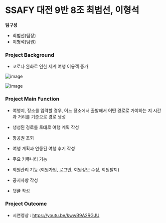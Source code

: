  # SSAFY 대전 9반 8조 최범선, 이형석

**팀구성**

- 최범선(팀장)
- 이형석(팀원)

### Project Background

- 코로나 완화로 인한 세계 여행 이용객 증가

![image](https://github.com/gudtjr2949/WorldTrip/assets/83962223/572a92f1-a8a2-403a-9050-e98f7c39d3e2)

![image](https://github.com/gudtjr2949/WorldTrip/assets/83962223/88c8b4af-eddb-464d-80dc-d22ea6ad17d1)

### Project Main Function

- 여행지, 장소를 입력할 경우, 어느 장소에서 출발해서 어떤 경로로 가야하는 지 시간과 거리를 기준으로 경로 생성

- 생성된 경로를 토대로 여행 계획 작성

- 항공권 조회

- 여행 계획과 연동된 여행 후기 작성

- 주요 커뮤니티 기능
 - 회원관리 기능 (회원가입, 로그인, 회원정보 수정, 회원탈퇴)
 - 공지사항 작성
 - 댓글 작성

### Project Outcome

- 시연영상 : https://youtu.be/kwwB9A2RGJU
